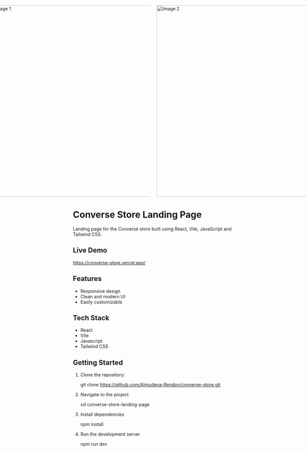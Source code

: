 <div style="display: flex; justify-content: center; gap: 20px;">
  <img src="https://github.com/user-attachments/assets/4a74b133-e27f-4b12-ae1f-2b7ed645c5c3" alt="Image 1" width="600"/>
  <img src="https://github.com/user-attachments/assets/679946eb-9105-4305-8462-5fd37c6f0fd3" alt="Image 2" width="600"/>
</div>

# Converse Store Landing Page

Landing page for the Converse store built using React, Vite, JavaScript and Tailwind CSS.

## Live Demo

https://converse-store.vercel.app/

## Features

- Responsive design
- Clean and modern UI
- Easily customizable

## Tech Stack

- React
- Vite
- Javascript
- Tailwind CSS

## Getting Started

1. Clone the repository:

   git clone https://github.com/Almudena-Rendon/converse-store.git

2. Navigate to the project

   cd converse-store-landing-page
   
3. Install dependencies

   npm install
   
4. Run the development server

   npm run dev


